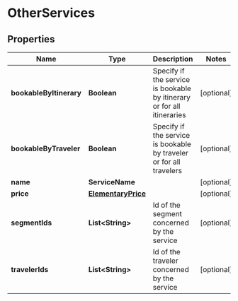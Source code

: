 

# OtherServices


## Properties

| Name | Type | Description | Notes |
|------------ | ------------- | ------------- | -------------|
|**bookableByItinerary** | **Boolean** | Specify if the service is bookable by itinerary or for all itineraries |  [optional] |
|**bookableByTraveler** | **Boolean** | Specify if the service is bookable by traveler or for all travelers |  [optional] |
|**name** | **ServiceName** |  |  [optional] |
|**price** | [**ElementaryPrice**](ElementaryPrice.md) |  |  [optional] |
|**segmentIds** | **List&lt;String&gt;** | Id of the segment concerned by the service |  [optional] |
|**travelerIds** | **List&lt;String&gt;** | Id of the traveler concerned by the service |  [optional] |



